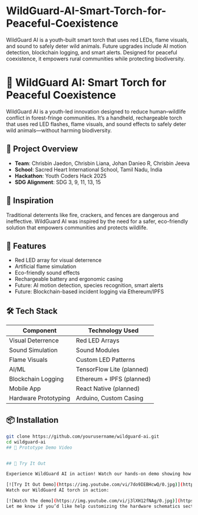 # WildGuard-AI-Smart-Torch-for-Peaceful-Coexistence
WildGuard AI is a youth-built smart torch that uses red LEDs, flame visuals, and sound to safely deter wild animals. Future upgrades include AI motion detection, blockchain logging, and smart alerts. Designed for peaceful coexistence, it empowers rural communities while protecting biodiversity.
# 🌿 WildGuard AI: Smart Torch for Peaceful Coexistence

WildGuard AI is a youth-led innovation designed to reduce human–wildlife conflict in forest-fringe communities. It’s a handheld, rechargeable torch that uses red LED flashes, flame visuals, and sound effects to safely deter wild animals—without harming biodiversity.

## 🚀 Project Overview

- **Team**: Chrisbin Jaedon, Chrisbin Liana, Johan Danieo R, Chrisbin Jeeva  
- **School**: Sacred Heart International School, Tamil Nadu, India  
- **Hackathon**: Youth Coders Hack 2025  
- **SDG Alignment**: SDG 3, 9, 11, 13, 15  

## 🌱 Inspiration

Traditional deterrents like fire, crackers, and fences are dangerous and ineffective. WildGuard AI was inspired by the need for a safer, eco-friendly solution that empowers communities and protects wildlife.

## 🔦 Features

- Red LED array for visual deterrence  
- Artificial flame simulation  
- Eco-friendly sound effects  
- Rechargeable battery and ergonomic casing  
- Future: AI motion detection, species recognition, smart alerts  
- Future: Blockchain-based incident logging via Ethereum/IPFS  

## 🛠️ Tech Stack

| Component            | Technology Used            |
|---------------------|----------------------------|
| Visual Deterrence   | Red LED Arrays             |
| Sound Simulation    | Sound Modules              |
| Flame Visuals       | Custom LED Patterns        |
| AI/ML               | TensorFlow Lite (planned)  |
| Blockchain Logging  | Ethereum + IPFS (planned)  |
| Mobile App          | React Native (planned)     |
| Hardware Prototyping| Arduino, Custom Casing     |

## 📦 Installation

```bash
git clone https://github.com/yourusername/wildguard-ai.git
cd wildguard-ai
## 🎥 Prototype Demo Video


## 🧪 Try It Out

Experience WildGuard AI in action! Watch our hands-on demo showing how the torch works in real-world conditions.

[![Try It Out Demo](https://img.youtube.com/vi/7do9IEBHcwQ/0.jpg)](https://youtu.be/7do9IEBHcwQ)
Watch our WildGuard AI torch in action:

[![Watch the demo](https://img.youtube.com/vi/j3lXH12fNAg/0.jpg)](https://youtu.be/j3lXH12fNAg)
Let me know if you’d like help customizing the hardware schematics section, adding demo video links, or writing your `CONTRIBUTING.md` next!
